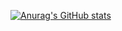 [![Anurag's GitHub stats](https://github-readme-stats.vercel.app/api?username=starryzhang-whu)](https://github.com/anuraghazra/github-readme-stats)
